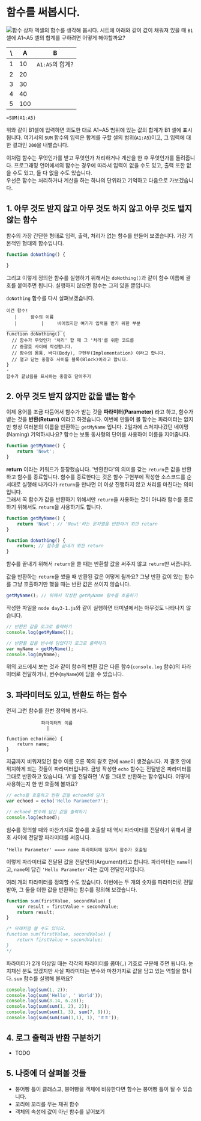 # 함수를 써봅시다.
![함수 상자](https://upload.wikimedia.org/wikipedia/commons/thumb/3/3b/Function_machine2.svg/440px-Function_machine2.svg.png)
엑셀의 함수를 생각해 봅시다. 시트에 아래와 같이 값이 채워져 있을 때 `B1` 셀에 A1~A5 셀의 합계를 구하려면 어떻게 해야할까요?

| \ | A | B |
-- | -- | --
 1 | 10 | `A1:A5`의 합계?
 2 | 20 
 3 | 30 
 4 | 40 
 5 | 100 

 ```
 =SUM(A1:A5)
 ```
 위와 같이 B1셀에 입력하면 의도한 대로 A1~A5 범위에 있는 값의 합계가 B1 셀에 표시됩니다. 여기서의 `SUM` 함수의 입력은 합계를 구할 셀의 범위(`A1:A5`)이고, 그 입력에 대한 결과인 `200`을 내뱉습니다.  
   
이처럼 함수는 무엇인가를 받고 무엇인가 처리하거나 계산을 한 후 무엇인가를 돌려줍니다. 프로그래밍 언어에서의 함수는 경우에 따라서 입력이 없을 수도 있고, 출력 또한 없을 수도 있고, 둘 다 없을 수도 있습니다.  
우선은 함수는 처리하거나 계산을 하는 하나의 단위라고 기억하고 다음으로 가보겠습니다.

## 1. 아무 것도 받지 않고 아무 것도 하지 않고 아무 것도 뱉지 않는 함수
함수의 가장 간단한 형태로 입력, 출력, 처리가 없는 함수를 만들어 보겠습니다. 가장 기본적인 형태의 함수입니다.
```javascript
function doNothing() {

}
```
그리고 이렇게 정의한 함수를 실행하기 위해서는 `doNothing()`과 같이 함수 이름에 괄호를 붙여주면 됩니다. 실행하지 않으면 함수는 그저 있을 뿐입니다.
  
`doNothing` 함수를 다시 살펴보겠습니다.
```
이건 함수!
   |     함수의 이름 
   |         |     비어있지만 여기가 입력을 받기 위한 부분
________ _________ __
function doNothing() {
  // 함수가 무엇인가 '처리' 할 때 그 '처리'를 위한 코드를 
  // 중괄호 사이에 작성합니다.
  // 함수의 몸통, 바디(Body), 구현부(Implementation) 이라고 합니다.
  // 열고 닫는 중괄호 사이를 블록(Block)이라고 합니다.
}
-
함수가 끝났음을 표시하는 중괄호 닫아주기
```

## 2. 아무 것도 받지 않지만 값을 뱉는  함수
이제 용어를 조금 다듬어서 함수가 받는 것을 **파라미터(Parameter)** 라고 하고, 함수가 뱉는 것을 **반환(Return)** 이라고 하겠습니다. 이번에 만들어 볼 함수는 파라미터는 없지만 항상 여러분의 이름을 반환하는 `getMyName` 입니다. 2일차에 스쳐지나갔던 네이밍(Naming) 기억하시나요? 함수는 보통 동사형의 단어를 사용하여 이름을 지어줍니다.
```javascript
function getMyName() {
    return 'Newt';
}
```
**return** 이라는 키워드가 등장했습니다. '반환한다'의 의미를 갖는 `return`은 값을 반환하고 함수를 종료합니다. 함수를 종료한다는 것은 함수 구현부에 작성한 소스코드를 순서대로 실행해 나가다가 `return`을 만나면 더 이상 진행하지 않고 처리를 마친다는 의미입니다.  
그래서 꼭 함수가 값을 반환하기 위해서만 `return`을 사용하는 것이 아니라 함수를 종료하기 위해서도 `return`을 사용하기도 합니다.
```javascript
function getMyName() {
    return 'Newt'; // 'Newt'라는 문자열을 반환하기 위한 return
}

function doNothing() {
    return; // 함수를 끝내기 위한 return
}
```

함수를 끝내기 위해서 `return`을 쓸 때는 반환할 값을 써주지 않고 `return`만 써줍니다.

값을 반환하는 `return`을 썼을 때 반환된 값은 어떻게 될까요? 그냥 반환 값이 있는 함수를 그냥 호출하기만 했을 때는 반환 값은 쓰이지 않습니다.
```javascript
getMyName(); // 위에서 작성한 getMyName 함수를 호출하기
```
작성한 파일을 `node day3-1.js`와 같이 실행하면 터미널에서는 아무것도 나타나지 않습니다.
```javascript
// 반환된 값을 로그로 출력하기
console.log(getMyName());

// 반환될 값을 변수에 담았다가 로그로 출력하기
var myName = getMyName();
console.log(myName);
```
위의 코드에서 보는 것과 같이 함수의 반환 값은 다른 함수(`console.log` 함수)의 파라미터로 전달하거나, 변수(`myName`)에 담을 수 있습니다.

## 3. 파라미터도 있고, 반환도 하는 함수
먼저 그런 함수를 한번 정의해 봅시다.
```
             파라미터의 이름
               |
              ____
function echo(name) {
    return name;
}
```
지금까지 비워져있던 함수 이름 오른 쪽의 괄호 안에 `name`이 생겼습니다. 저 괄호 안에 위치하게 되는 것들이 파라미터입니다. 금방 작성한 `echo` 함수는 전달받은 파라미터를 그대로 반환하고 있습니다. 'A'를 전달하면 'A'를 그대로 반환하는 함수입니다. 어떻게 사용하는지 한 번 호출해 볼까요?
```javascript
// echo를 호출하고 반환 값을 echoed에 담기
var echoed = echo('Hello Parameter?');

// echoed 변수에 담긴 값을 출력하기
console.log(echoed);
```
힘수를 정의할 때와 마찬가지로 함수를 호출할 때 역시 파라미터를 전달하기 위해서 괄호 사이에 전달할 파라미터를 써줍니다.
```
'Hello Parameter' ===> name 파라미터에 담겨서 함수가 호출됨
```
이렇게 파라미터로 전달된 값을 전달인자(Argument)라고 합니다. 파라미터는 `name`이고, `name`에 담긴 `'Hello Parameter'`라는 값이 전달인자입니다.  
  
여러 개의 파라미터를 정의할 수도 있습니다. 이번에는 두 개의 숫자를 파라미터로 전달받아, 그 둘을 더한 값을 반환하는 함수를 정의해 보겠습니다.
```javascript
function sum(firstValue, secondValue) {
    var result = firstValue + secondValue;
    return result;
}

/* 아래처럼 쓸 수도 있어요.
function sum(firstValue, secondValue) {
    return firstValue + secondValue;
}
*/
```
파라미터가 2개 이상일 때는 각각의 파라미터를 콤마(`,`) 기호로 구분해 주면 됩니다. 눈치채신 분도 있겠지만 사실 파라미터는 변수와 마찬가지로 값을 담고 있는 역할을 합니다. `sum` 함수를 실행해 볼까요?
```javascript
console.log(sum(1, 2));
console.log(sum('Hello', ' World'));
console.log(sum(3.14, 6.28));
console.log(sum(sum(1, 2), 2));
console.log(sum(sum(1, 3), sum(7, 9)));
console.log(sum(sum(sum(1,1), 1), 'ㅎㅎ'));
```
## 4. 로그 출력과 반환 구분하기
- TODO

## 5. 나중에 더 살펴볼 것들
- 붕어빵 틀이 클래스고, 붕어빵을 객체에 비유한다면 함수는 붕어빵 틀이 될 수 있습니다.
- 꼬리에 꼬리를 무는 재귀 함수
- 객체의 속성에 값이 아닌 함수를 넣어보기
